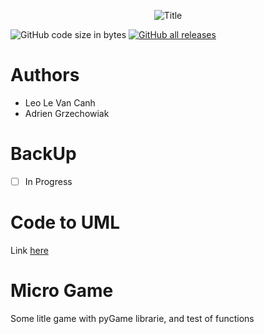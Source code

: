 <p align="center">
	<img src="https://see.fontimg.com/api/renderfont4/dEqR/eyJyIjoiZnMiLCJoIjoxMDEsInciOjEwMDAsImZzIjoxMDEsImZnYyI6IiM5QkVGREQiLCJiZ2MiOiIjRkZGRkZGIiwidCI6MX0/R2l0IGR1IGJsZWQ/lemon-jelly-personal-use.png" alt="Title">
</p>

![GitHub code size in bytes](https://img.shields.io/github/languages/code-size/Rouxhero/GitDuBled?style=flat-square)
[![GitHub all releases](https://img.shields.io/github/downloads/Rouxhero/GitDuBled/total)](https://github.com/Rouxhero/GitDuBled/archive/refs/tags/V1.1.zip)
# Authors

- Leo Le Van Canh
- Adrien Grzechowiak


# BackUp

- [ ] In Progress
# Code to UML 

Link [here](https://github.com/Rouxhero/GitDuBled/tree/master/%5BCodeToUml%5D)

# Micro Game

Some litle game with pyGame librarie, and test of functions

